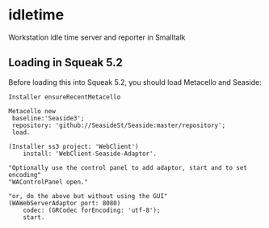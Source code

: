 # idletime
Workstation idle time server and reporter in Smalltalk

## Loading in Squeak 5.2

Before loading this into Squeak 5.2, you should load Metacello and Seaside:

```
Installer ensureRecentMetacello

Metacello new
 baseline:'Seaside3';
 repository: 'github://SeasideSt/Seaside:master/repository';
 load.

(Installer ss3 project: 'WebClient')
	install: 'WebClient-Seaside-Adaptor'.
	
"Optionally use the control panel to add adaptor, start and to set encoding"
"WAControlPanel open."

"or, do the above but without using the GUI"
(WAWebServerAdaptor port: 8080) 
	codec: (GRCodec forEncoding: 'utf-8'); 
	start.


```
